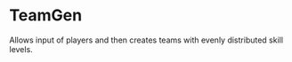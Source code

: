 TeamGen
=======

Allows input of players and then creates teams with evenly distributed skill levels.
